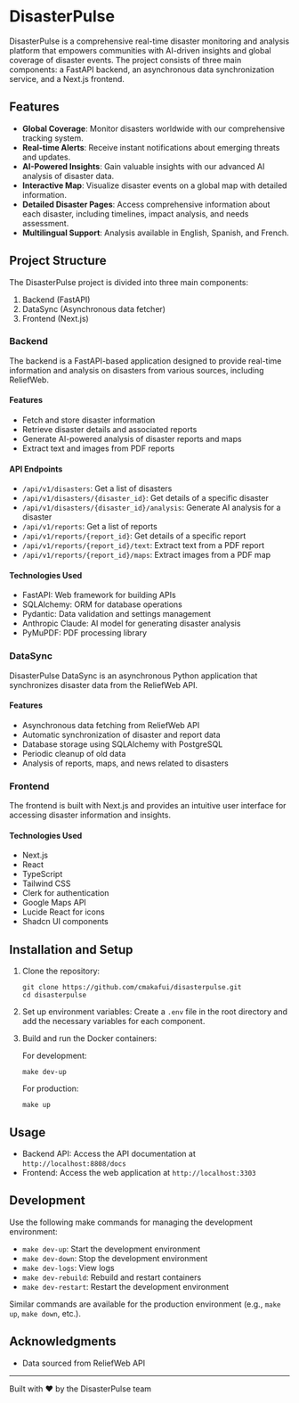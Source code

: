 # DisasterPulse

DisasterPulse is a comprehensive real-time disaster monitoring and analysis platform that empowers communities with AI-driven insights and global coverage of disaster events. The project consists of three main components: a FastAPI backend, an asynchronous data synchronization service, and a Next.js frontend.

## Features

- **Global Coverage**: Monitor disasters worldwide with our comprehensive tracking system.
- **Real-time Alerts**: Receive instant notifications about emerging threats and updates.
- **AI-Powered Insights**: Gain valuable insights with our advanced AI analysis of disaster data.
- **Interactive Map**: Visualize disaster events on a global map with detailed information.
- **Detailed Disaster Pages**: Access comprehensive information about each disaster, including timelines, impact analysis, and needs assessment.
- **Multilingual Support**: Analysis available in English, Spanish, and French.

## Project Structure

The DisasterPulse project is divided into three main components:

1. Backend (FastAPI)
2. DataSync (Asynchronous data fetcher)
3. Frontend (Next.js)

### Backend

The backend is a FastAPI-based application designed to provide real-time information and analysis on disasters from various sources, including ReliefWeb.

#### Features

- Fetch and store disaster information
- Retrieve disaster details and associated reports
- Generate AI-powered analysis of disaster reports and maps
- Extract text and images from PDF reports

#### API Endpoints

- `/api/v1/disasters`: Get a list of disasters
- `/api/v1/disasters/{disaster_id}`: Get details of a specific disaster
- `/api/v1/disasters/{disaster_id}/analysis`: Generate AI analysis for a disaster
- `/api/v1/reports`: Get a list of reports
- `/api/v1/reports/{report_id}`: Get details of a specific report
- `/api/v1/reports/{report_id}/text`: Extract text from a PDF report
- `/api/v1/reports/{report_id}/maps`: Extract images from a PDF map

#### Technologies Used

- FastAPI: Web framework for building APIs
- SQLAlchemy: ORM for database operations
- Pydantic: Data validation and settings management
- Anthropic Claude: AI model for generating disaster analysis
- PyMuPDF: PDF processing library

### DataSync

DisasterPulse DataSync is an asynchronous Python application that synchronizes disaster data from the ReliefWeb API.

#### Features

- Asynchronous data fetching from ReliefWeb API
- Automatic synchronization of disaster and report data
- Database storage using SQLAlchemy with PostgreSQL
- Periodic cleanup of old data
- Analysis of reports, maps, and news related to disasters

### Frontend

The frontend is built with Next.js and provides an intuitive user interface for accessing disaster information and insights.

#### Technologies Used

- Next.js
- React
- TypeScript
- Tailwind CSS
- Clerk for authentication
- Google Maps API
- Lucide React for icons
- Shadcn UI components

## Installation and Setup

1. Clone the repository:

   ```
   git clone https://github.com/cmakafui/disasterpulse.git
   cd disasterpulse
   ```

2. Set up environment variables:
   Create a `.env` file in the root directory and add the necessary variables for each component.

3. Build and run the Docker containers:

   For development:

   ```
   make dev-up
   ```

   For production:

   ```
   make up
   ```

## Usage

- Backend API: Access the API documentation at `http://localhost:8808/docs`
- Frontend: Access the web application at `http://localhost:3303`

## Development

Use the following make commands for managing the development environment:

- `make dev-up`: Start the development environment
- `make dev-down`: Stop the development environment
- `make dev-logs`: View logs
- `make dev-rebuild`: Rebuild and restart containers
- `make dev-restart`: Restart the development environment

Similar commands are available for the production environment (e.g., `make up`, `make down`, etc.).

## Acknowledgments

- Data sourced from ReliefWeb API

---

Built with ❤️ by the DisasterPulse team
